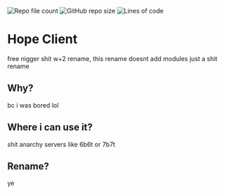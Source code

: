 ![Repo file count](https://img.shields.io/github/directory-file-count/Twatchal/Hope-project)
![GitHub repo size](https://img.shields.io/github/repo-size/Twatchal/Hope-project)
![Lines of code](https://img.shields.io/tokei/lines/github/Twatchal/Hope-project?color=lightcoral&label=lines%20of%20code)
# Hope Client
free nigger shit w+2 rename, this rename doesnt add modules just a shit rename

## Why?
bc i was bored lol

## Where i can use it?
shit anarchy servers like 6b6t or 7b7t

## Rename?
ye
